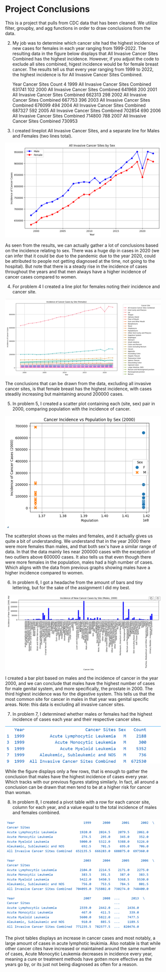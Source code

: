 # Project Conclusions

This is a project that pulls from CDC data that has been cleaned. We utilize filter, groupby, and agg functions in order to draw conclusions from the data. 

2. My job was to determine which cancer site had the highest incidence of new cases for females in each year ranging from 1999-2022. The resulting data in the figure below displays that All Invasive Cancer Sites Combined has the highest incidence. However, if you adjust the code to exclude all sites combined, higest incidence would be for female breast cancer. The results tell us that every year ranging from 1999 to 2022, the highest incidence is for All Invasive Cancer Sites Combined.


      Year                        Cancer Sites   Count
4     1999  All Invasive Cancer Sites Combined  631741
102   2000  All Invasive Cancer Sites Combined  641968
200   2001  All Invasive Cancer Sites Combined  662313
298   2002  All Invasive Cancer Sites Combined  667753
396   2003  All Invasive Cancer Sites Combined  676099
494   2004  All Invasive Cancer Sites Combined  687327
592   2005  All Invasive Cancer Sites Combined  702854
690   2006  All Invasive Cancer Sites Combined  714800
788   2007  All Invasive Cancer Sites Combined  730953

3. I created  lineplot All Invasive Cancer Sites, and a separate line for Males and Females (two lines total). 

![alt text](image.png)

As seen from the results, we can actually gather a lot of conclusions based on the incidence relating to sex. There was a huge dip in cases in 2020 (we can infer that it could be due to the pandemic due to the year 2020, could be attributed to people not getting diagnosed at the time, not going to the hospital). But note that there is a steady rise in the incidence of cases throughout the years and that men always have a higher incidence of cancer cases compared to women.

4. For problem 4 I created a line plot for females noting their incidence and cancer site. 

![alt text](image-5.png)

The conclusions that can be drawn from the data, excluding all invasive cancer sites, is that female breast has the highest incidence, with cases steadily increasing but maintaining around 200000 cases. 

5. In problem 5, I created a scatter plot containing each (site, sex) pair in 2000, comparing population with the incidence of cancer.

![alt text](image-1.png)

The scatterplot shows us the males and females, and it actually gives us quite a bit of understanding. We understand that in the year 2000 there were more females than males, and that both sex's have a similar range of data. In that the data mainly lies near 200000 cases with the exception of two outliers above 600000 cases. It also tells us that even though there were more females in the population, males had a high number of cases. Which aligns with the data from previous graphs showing males have a higher incidence compared to women. 

6. In problem 6, I got a headache from the amount of bars and tiny lettering, but for the sake of the assignment I did my best. 

![alt text](image-2.png)

I created a bar plot based on males and the incidence of cancer in the year 2000, and we can conclude that males have the highest number of cases for male genital system, and more specifically, the prostate in 2000. The third highest incidence was for the digestive system. This tells us that the most common site for cancer in males in that year was genital specific areas. Note: this data is excluding all invasive cancer sites. 

7. In problem 7, I determined whether males or females had the highest incidence of cases each year and their respective cancer sites.

![alt text](image-3.png)

While the figure displays only a few rows, that is enough to gather the conclusion that males have the highest incidence of cases every year. Which tracks with our previous figures stating similarly. In fact, all around a conclusion can be drawn that men tend to be at a higher risk for cancer than woman.

8. In problem 8, I created a pivot table with a row for each cancer site, column for each year, and a value equal to the total incidence of males and females combined. 

![alt text](image-4.png)

The pivot tables displays an increase in cancer cases and most notably, a large amount of cases in acute lymphotic leukimia. Also notable is that while other cancer cites have increased or maintained around the same number of cases, Acute Monocytic Leukemia decreases in incidence every year, meaning a cure or treatment methods have gotten more effective as the years go by, or its just not being diagnosed as often for a reason. 
